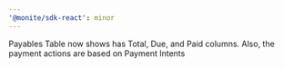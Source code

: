 ```yaml
---
'@monite/sdk-react': minor
---
```


Payables Table now shows has Total, Due, and Paid columns. Also, the payment actions are based on Payment Intents
